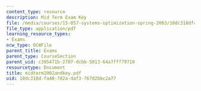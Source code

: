 ```yaml
---
content_type: resource
description: Mid Term Exam Key
file: /media/courses/15-057-systems-optimization-spring-2003/10dc318dfa48782adaf3767d2bbc2a77_midterm2002andkey.pdf
file_type: application/pdf
learning_resource_types:
- Exams
ocw_type: OCWFile
parent_title: Exams
parent_type: CourseSection
parent_uid: c395471b-2707-dcbb-5013-64a7fff79710
resourcetype: Document
title: midterm2002andkey.pdf
uid: 10dc318d-fa48-782a-daf3-767d2bbc2a77
---
```

